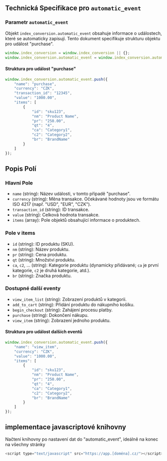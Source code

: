 ## Technická Specifikace pro `automatic_event`

### Parametr `automatic_event`

Objekt `index_conversion.automatic_event` obsahuje informace o událostech, které se automaticky zapisují. Tento dokument specifikuje strukturu objektu pro událost "purchase".

```javascript
window.index_conversion = window.index_conversion || {};
window.index_conversion.automatic_event = window.index_conversion.automatic_event || [];
```

#### Struktura pro událost "purchase"


```javascript
window.index_conversion.automatic_event.push({
    "name": "purchase",
    "currency": "CZK",
    "transaction_id": "12345",
    "value": "1000.00",
    "items": [
        {
            "id": "sku123",
            "nm": "Product Name",
            "pr": "250.00",
            "qt": "4",
            "ca": "Category1",
            "c2": "Category2",
            "br": "BrandName"
        }
    ]
});
```

## Popis Polí

### Hlavní Pole
- `name` (string): Název události, v tomto případě "purchase".
- `currency` (string): Měna transakce. Očekávané hodnoty jsou ve formátu ISO 4217 (např. "USD", "EUR", "CZK").
- `transaction_id` (string): ID transakce.
- `value` (string): Celková hodnota transakce.
- `items` (array): Pole objektů obsahující informace o produktech.

### Pole v items
- `id` (string): ID produktu (SKU).
- `nm` (string): Název produktu.
- `pr` (string): Cena produktu.
- `qt` (string): Množství produktu.
- `ca`, `c2`, ... (string): Kategorie produktu (dynamicky přidávané; `ca` je první kategorie, `c2` je druhá kategorie, atd.).
- `br` (string): Značka produktu.

### Dostupné další eventy
- `view_item_list` (string): Zobrazení produktů v kategorii.
- `add_to_cart` (string): Přidání produktu do nákupního košíku.
- `begin_checkout` (string): Zahájení procesu platby.
- `purchase` (string): Dokončení nákupu.
- `view_item` (string): Zobrazení jednoho produktu.

#### Struktura pro událost dalších eventů

```javascript
window.index_conversion.automatic_event.push({
    "name": "view_item",
    "currency": "CZK",
    "value": "1000.00",
    "items": [
        {
            "id": "sku123",
            "nm": "Product Name",
            "pr": "250.00",
            "qt": "4",
            "ca": "Category1",
            "c2": "Category2",
            "br": "BrandName"
        }
    ]
});
```


## implementace javascriptové knihovny
Načtení knihovny po nastavení dat do "automatic_event", ideálně na konec </body> na všechny stránky
```javascript
<script type="text/javascript" src="https://app.[doména].cz/"></script>
```
